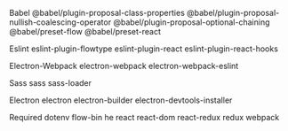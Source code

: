 Babel
@babel/plugin-proposal-class-properties
@babel/plugin-proposal-nullish-coalescing-operator
@babel/plugin-proposal-optional-chaining
@babel/preset-flow
@babel/preset-react

Eslint
eslint-plugin-flowtype
eslint-plugin-react
eslint-plugin-react-hooks

Electron-Webpack
electron-webpack
electron-webpack-eslint

Sass
sass
sass-loader

Electron
electron
electron-builder
electron-devtools-installer

Required
dotenv
flow-bin
he
react
react-dom
react-redux
redux
webpack
